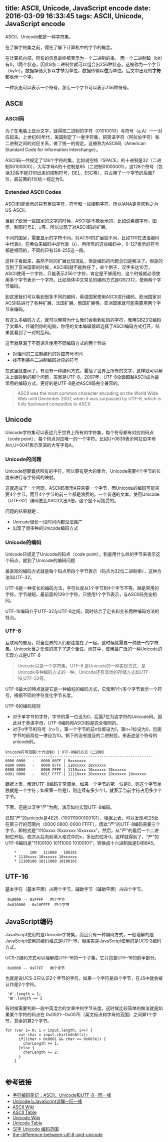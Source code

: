 title: ASCII, Unicode, JavaScript encode
date: 2016-03-09 16:33:45
tags: ASCII, Unicode, JavaScript encode
---


ASCII，Unicode都是一种字符集。

在了解字符集之前，得先了解下计算机中的字节的概念。

在计算机内部，所有的信息最终都表示为一个二进制的串。 而一个二进制**位**（bit）有0，1两个状态，因此8各二进制位就可以组合出256种状态，这被称为一个字节（byte）。数据存储大多以**字节**为单位，数据传输以**位**为单位。后文中出现的**字符**都表示一个字。

一种状态可以表示一个符号，那么一个字节可以表示256种符号。

## ASCII

### ASCII码

为了在电脑上显示文字，就得把二进制的字符（01010010）与符号（a,A）一一对应起来。上世纪60年代，美国制定了一套字符集，把英语字符（阿拉伯字符）和二进制之间的对应关系，做了统一的规定。这被称为ASCII码（American Standard Code for Information Interchange）。

ASCII码一共规定了128个字符的集，比如说空格『SPACE』的十进制是32（二进制00100000），大写字母A的十进制是65（二进制01000001）。这128个符号（包括32各不能打印出来的控制符号，DEL，ESC等），只占用了一个字节的后面7位，最前面的1位统一规定为0。

### Extended ASCII Codes

ASCII码能表示的只有英语字母，符号和一些控制字符，所以IANA更喜欢称之为US-ASCII。

当到了欧洲一些国家的文字的时候，ASCII是不能表示的，比如说希腊字母，图示，制图符号£，±等。所以出现了对ASCII码的扩展。

不同的国家，需要显示的字符不同，对ACSII的扩展就不同，比如130在法语编码中代表é，在希伯来编码中却代表（ג），再所有的这些编码中，0-127表示的符号都是相同的，不同的只有128-255这一段。

这样子看起来，虽然不同的扩展比较混乱，但是编码的问题总归是解决了。但是的当到了亚洲国家的时候，ASCII码就不能胜任了，举个例子，汉字多达10万，ASCII使用一个字符，只能表示256个字符，肯定是不够用的，这个时候就必须使用多个字节表示一个字符。比如简体中文常见的编码方式是GB2312，使用两个字节编码。

到这里我们可以看到很多不同的编码，英语国家使用ASCII进行编码，欧洲国家对ACSII码进行了各种扩展，法国扩展、俄国扩展等。亚洲国家就可能需要用两个字节来编码。

有这么多编码方式，就可以解释为什么我们会看到乱码的字符，我用GB2312编码了文章A，传输到你的电脑，你用的文本编辑器却选择了ASCII编码方式打开，结果就看到了一对的乱码。

这里就暴漏了不同语言使用不同编码方式的两个弊端

* 对相同的二进制编码的对应符号不同
* 找不到某些二进制编码对应的符号

在这里就要问了。有没有一种编码方式，囊括了世界上所有的文字，这样就可以解决上面碰到的那个问题，答案是UTF-8。2007年，UTF-8全面超越ASCII成为最常用的编码方式，更好的是UTF-8是对ASCII码完全兼容的。

> ASCII was the most common character encoding on the World Wide Web until December 2007, when it was surpassed by UTF-8, which is fully backward compatible to ASCII.


## Unicode

Unicode字符集可以表述几乎世界上所有的字符集，每个符号都有对应的码点（code point），每个码点对应唯一的一个字符。比如U+0639表示阿拉伯字母Ain,U+0041表示英语的大写字母A。

### Unicode的问题

Unicode想要囊括所有的字符，所以要有更大的集合，Unicode需要4个字节的长度来进行与字符间的映射。

这就造成了一个问题，ASCII码表示A只需要一个字节，而Unicode的编码可能需要4个字节，而且4个字节的前三个都是浪费的。一个普通的文本，使用Unicode（UTF-32）编码要比ASCII大出3倍，这个是不可接受的。

问题的结果就是：

* Unicode很长一段时间内都没法推广
* 出现了很多种的Unicode编码方式

### Unicode的编码

Unicode只规定了Unicode的码点（code point），到底用什么样的字节来表示这个码点，就到了Unicode的编码问题

最直观的编码方式就是每个码点用四个字节表示（码点为32位二进制串），这种方法叫UTF-32。

UTF-8是一种变长的编码方法，字符长度从1个字节到4个字节不等。越是常用的字符，字节越短，最前面的128个字符，只使用1个字节表示，与ASCII码完全相同。

UTF-16编码介于UTF-32与UTF-8之间，同时结合了定长和变长两种编码方法的特点。

### UTF-8

互联网的普及，将全世界的人们都连接在了一起，这时候就需要一种统一的字符集。Unicode当之无愧的抗下了这个重任，而其中，使用最广泛的一种Unicode的实现方式是UTF-8

> Unicode只是一个字符集，UTF-8 是Unicode的一种实现方式，是Unicode多种编码方式的一种。Unicode还有其他的存储方式如UTF-16,UTF-32等。

UTF-8最大的特点就是它是一种编程的编码方式，它使用1个/多个字节表示一个符号，根据不同的字符变化字节长度。

UTF-8的编码规则

* 对于单字节的字符，字节的第一位设为0，后面7位为这字符的Unicode码。因此对于英语字母，UTF-8编码和ASCII码是完全相同的。
* 对于n字节的符号（n>1），第一个字节的前n位都设为1，第n+1位设为0，后面字节的前两位一律设为10。剩下的没有提及的二进制位，来表述这个符号的unicode码。

```
Unicode符号范围(十六进制) | UTF-8编码方式（二进制）
--------------------|---------------------------------------------
0000 0000   -   0000 007F | 0xxxxxxx
0000 0080   -   0000 07FF | 110xxxxx 10xxxxxx
0000 0800   -   0000 FFFF | 1110xxxx 10xxxxxx 10xxxxxx
0001 0000   -   001F FFFF | 11110xxx 10xxxxxx 10xxxxxx 10xxxxxx
```

 
跟据上表，解读UTF-8编码非常简单。如果一个字节的第一位是0，则这个字节单独就是一个字符；如果第一位是1，则连续有多少个1，就表示当前字符占用多少个字节。

下面，还是以汉字"严"为例，演示如何实现UTF-8编码。

已知"严"的unicode是4E25（100111000100101），根据上表，可以发现4E25处在第三行的范围内（0000 0800-0000 FFFF），因此"严"的UTF-8编码需要三个字节，即格式是"1110xxxx 10xxxxxx 10xxxxxx"。然后，从"严"的最后一个二进制位开始，依次从后向前填入格式中的x，多出的位补0。这样就得到了，"严"的UTF-8编码是"11100100 10111000 10100101"，转换成十六进制就是E4B8A5。

``` 
	*      100   111000   100101
	* 1110xxxx 10xxxxxx 10xxxxxx
	* 11100100 10111000 10100101
```

## UTF-16

基本字符（基本平面）占两个字节，辅助字节（辅助平面）占四个字节。

```
 0x0000 -- 0xFFFF   两个字节
 0x010000 --0x10FFFF  四个字节
```


## JavaScript编码

JavaScript使用的是Unicode字符集，而且只有一种编码方式，一般理解的是JavaScript使用的编码格式是UTF-16，但事实是JavaScript使用的是UCS-2编码方式。

UCS-2编码方式可以理解成UTF-16的一个子集，它只包含UTF-16的前半部分。

```
 0x0000 -- 0xFFFF   两个字节
```

也就是说UCS-2只认识2个字节的字符，如果一个字符是四个字节，在JS中就会被认作是2个字符。

```
 '#'.length = 1;
 '𝌆'.length == 2
```

有时候需要判断一段中英混合的文章中的字节长度。这时候比较简单的做法就是如果某个字符的码点在
0x0021--0x007E（英文标点和字母的范围）之间算1个字节，其余的算2个字节。

```
for (var i= 0; i < input.length; i++) {
      var char = input.charCodeAt(i);
      if((char > 0x0001 && char <= 0x007e)) {
        charLength += 1;
      }else {
        charLength += 2;
      }
    }
    
```
## 参考链接

* [字符编码笔记：ASCII，Unicode和UTF-8--阮一峰](http://www.ruanyifeng.com/blog/2007/10/ascii_unicode_and_utf-8.html)
* [Unicode与JavaScript详解--阮一峰](http://www.ruanyifeng.com/blog/2014/12/unicode.html)
* [ASCII Wiki](https://zh.wikipedia.org/wiki/ASCII)
* [ASCII Table](http://www.asciitable.com/)
* [Unicode Wiki](https://en.wikipedia.org/wiki/Unicode)
* [Unicode Table](http://unicode-table.com/en//#)
* [汉字 Unicode 编码范围](http://www.qqxiuzi.cn/zh/hanzi-unicode-bianma.php)
* [the-difference-between-utf-8-and-unicode](http://www.rrn.dk/the-difference-between-utf-8-and-unicode/)
